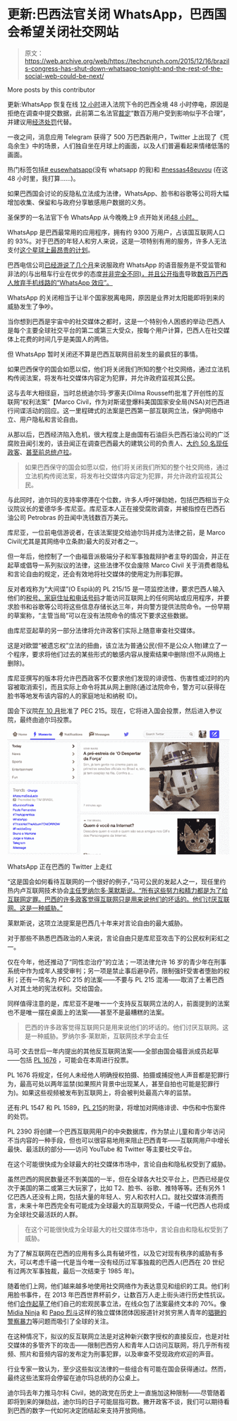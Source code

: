 # 更新:巴西法官关闭 WhatsApp，巴西国会希望关闭社交网站 

> 原文：<https://web.archive.org/web/https://techcrunch.com/2015/12/16/brazils-congress-has-shut-down-whatsapp-tonight-and-the-rest-of-the-social-web-could-be-next/>

More posts by this contributor

更新:WhatsApp 恢复在线 [12 小时](https://web.archive.org/web/20221221021650/http://tecnologia.ig.com.br/2015-12-17/doze-horas-sem-whatsapp-suspensao-gera-memes-incriveis-nas-redes-sociais.html)进入法院下令的巴西全境 48 小时停电，原因是拒绝在调查中提交数据，此前第二名法官[裁定](https://web.archive.org/web/20221221021650/http://www.theguardian.com/world/2015/dec/17/brazil-whatsapp-ban-lifted-facebook)“数百万用户受到影响似乎不合理”，并建议用[经济处罚](https://web.archive.org/web/20221221021650/http://www.theguardian.com/world/2015/dec/17/brazil-whatsapp-ban-lifted-facebook)代替。

一夜之间，消息应用 Telegram 获得了 500 万巴西新用户，Twitter 上出现了《荒岛余生》中的场景，人们独自坐在月球上的画面，以及人们普遍看起来情绪低落的画面。

热门标签包括[# eusewhatsapp](https://web.archive.org/web/20221221021650/https://twitter.com/search?q=%23eusemwhatsapp&src=typd)(没有 whatsapp 的我)和 [#nessas48euvou](https://web.archive.org/web/20221221021650/https://twitter.com/search?q=%23Nessas48HorasEuVou&src=tyah) (在这 48 小时里，我打算……)。

如果巴西国会讨论的反隐私立法成为法律，WhatsApp、脸书和谷歌等公司将大幅增加收集、保留和与政府分享敏感用户数据的义务。

圣保罗的一名法官下令 WhatsApp 从今晚晚上9 点开始关闭[48 小时。](https://web.archive.org/web/20221221021650/http://www1.folha.uol.com.br/mercado/2015/12/1719934-justica-determina-bloqueio-do-whatsapp-em-todo-brasil-por-48-horas.shtml)

WhatsApp 是巴西最常用的应用程序，拥有约 9300 万用户，占该国互联网人口的 93%。对于巴西的年轻人和穷人来说，这是一项特别有用的服务，许多人无法支付[这个星球上最昂贵的计划](https://web.archive.org/web/20221221021650/http://exame.abril.com.br/english/brazil-now/brasil-has-most-expensive-cell-phone-rates-on-the-planet.shtml)。

巴西电信公司[已经游说了几个月](https://web.archive.org/web/20221221021650/http://www.zdnet.com/article/mobile-operators-unite-against-whatsapp-in-brazil/)来说服政府 WhatsApp 的语音服务是不受监管和非法的(与出租车行业在优步的态度[并非完全不同)，并且](https://web.archive.org/web/20221221021650/https://techcrunch.com/2015/10/01/the-fight-against-uber-is-getting-violent-in-brazil/)[公开指责](https://web.archive.org/web/20221221021650/http://g1.globo.com/tecnologia/noticia/2015/12/efeito-whatsapp-e-crise-matam-10-milhoes-de-linhas-de-celular-no-brasil.html)导致[数百万巴西人放弃手机线路的“WhatsApp 效应”。](https://web.archive.org/web/20221221021650/http://g1.globo.com/tecnologia/noticia/2015/12/efeito-whatsapp-e-crise-matam-10-milhoes-de-linhas-de-celular-no-brasil.html)

WhatsApp 的关闭相当于让半个国家脱离电网，原因是业界对太阳能即将到来的威胁发生了争吵。

当你想到巴西是宇宙中的社交媒体之都时，这是一个特别令人困惑的举动:巴西人是每个主要全球社交平台的第二或第三大受众，按每个用户计算，巴西人在社交媒体上花费的时间几乎是美国人的两倍。

但 WhatsApp 暂时关闭还不算是巴西互联网目前发生的最疯狂的事情。

如果巴西保守的国会如愿以偿，他们将关闭我们所知的整个社交网络，通过立法机构传阅法案，将发布社交媒体内容定为犯罪，并允许政府监视其公民。

这与去年大相径庭，当时总统迪尔玛·罗塞夫(Dilma Rousseff)批准了开创性的互联网“权利法案”【Marco Civil，作为对斯诺登爆料美国国家安全局(NSA)对巴西进行间谍活动的回应。这一里程碑式的法案是巴西第一部互联网立法，保护网络中立、用户隐私和言论自由。

从那以后，巴西经济陷入危机，很大程度上是由国有石油巨头巴西石油公司的广泛腐败丑闻引发的，该丑闻正在调查巴西最大的建筑公司的负责人、[大约 50 名现任政客](https://web.archive.org/web/20221221021650/http://www1.folha.uol.com.br/poder/2014/11/1548049-entenda-a-operacao-lava-jato-da-policia-federal.shtml)、[甚至前总统卢拉](https://web.archive.org/web/20221221021650/http://www.wsj.com/articles/brazilian-police-seek-to-question-former-president-in-petrobras-probe-1442008371)。

> 如果巴西保守的国会如愿以偿，他们将关闭我们所知的整个社交网络，通过立法机构传阅法案，将发布社交媒体内容定为犯罪，并允许政府监视其公民。

与此同时，迪尔玛的支持率停滞在个位数，许多人呼吁弹劾她，包括巴西相当于众议院议长的爱德华多·库尼亚。库尼亚本人正在接受腐败调查，并被指控在巴西石油公司 Petrobras 的丑闻中洗钱数百万美元。

库尼亚，一位前电信游说者，在该法案提交给迪尔玛并成为法律之前，是 Marco Civil(尤其是其网络中立条款)最大的反对者之一。

但一年后，他控制了一个由福音派极端分子和军事独裁辩护者主导的国会，并正在起草或倡导一系列拟议的法律，这些法律不仅会废除 Marco Civil 关于消费者隐私和言论自由的规定，还会有效地将社交媒体的使用定为刑事犯罪。

反对者戏称为“大间谍”(O Espiã)的 PL 215/15 是一项监控法律，要求巴西人输入他们的[税号、家庭住址和电话号码](https://web.archive.org/web/20221221021650/http://idgnow.com.br/internet/2015/10/06/projeto-de-lei-que-altera-o-marco-civil-e-aprovado-na-ccj/)才能访问互联网上的任何网站或应用程序，并要求脸书和谷歌等公司将这些信息存储长达三年，并向警方提供法院命令。一份早期的草案称，“主管当局”可以在没有法院命令的情况下要求这些数据。

由库尼亚起草的另一部分法律将允许政客们实际上随意审查社交媒体。

这是对欧盟“被遗忘权”立法的扭曲，该立法为普通公民(但不是公众人物)建立了一个程序，要求将他们过去的某些形式的敏感内容从搜索结果中删除(但不从网络上删除)。

库尼亚撰写的版本将允许巴西政客不仅要求他们发现的诽谤性、伤害性或过时的内容被取消索引，而且实际上命令将其从网上删除(通过法院命令，警方可以获得在脸书等地发布该内容的人的家庭地址和纳税 ID)。

国会下议院[在 10 月](https://web.archive.org/web/20221221021650/http://idgnow.com.br/internet/2015/10/06/projeto-de-lei-que-altera-o-marco-civil-e-aprovado-na-ccj/)批准了 PEC 215。现在，它将进入国会投票，然后进入参议院，最终由迪尔玛投票。

![Screen Shot 2015-12-16 at 11.39.23 PM](img/fd34e35c7104a67de58559679cec648e.png)

WhatsApp 正在巴西的 Twitter 上走红

“这是国会如何看待互联网的一个很好的例子，”马可公民的发起人之一，现任里约热内卢互联网技术协会[主任罗纳尔多·莱默斯说。“所有这些努力和精力都是为了给互联网定罪。巴西的许多政客觉得互联网只是用来说他们的坏话的。他们讨厌互联网。这是一种威胁。”](https://web.archive.org/web/20221221021650/https://www.facebook.com/ITSriodejaneiro/)

莱默斯说，这项立法提案是巴西几十年来对言论自由的最大威胁。

对于那些不熟悉巴西政治的人来说，言论自由只是库尼亚攻击下的公民权利彩虹之一。

仅在今年，他还推动了“同性恋治疗”的立法；一项法律允许 16 岁的青少年在刑事系统中作为成年人接受审判；另一项是禁止事后避孕药，限制强奸受害者堕胎的权利；还有一项名为 PEC 215 的法案——不要与 PL 215 混淆——取消了土著巴西人对其土地的宪法权利。交给国会。

同样值得注意的是，库尼亚不是唯一一个支持反互联网立法的人，前面提到的法案也不是唯一摆在桌面上的法案——甚至不是最糟糕的法案。

> 巴西的许多政客觉得互联网只是用来说他们的坏话的。他们讨厌互联网。这是一种威胁。罗纳尔多·莱默斯，互联网技术学会主任

马可·文去世后一年内提出的其他反互联网法案——全部由国会福音派成员起草——包括 [PL 1676](https://web.archive.org/web/20221221021650/http://www2.camara.leg.br/proposicoesWeb/fichadetramitacao?idProposicao=1295741) ，可能会在本周进行投票。

PL 1676 将规定，任何人未经他人明确授权拍摄、拍摄或捕捉他人声音都是犯罪行为，最高可处以两年监禁(如果照片背景中出现某人，甚至自拍也可能是犯罪行为)。如果这些视频被发布到互联网上，将会被判处最高六年的监禁。

还有:PL 1547 和 PL 1589，[PL 215](https://web.archive.org/web/20221221021650/http://gizmodo.uol.com.br/giz-explica-pl-espiao/)的附录，将增加对网络诽谤、中伤和中伤案件的处罚。

PL 2390 将创建一个巴西互联网用户的中央数据库，作为禁止儿童和青少年访问不当内容的一种手段，但也可以很容易地用来阻止巴西青年——互联网用户中增长最快、最活跃的部分——访问 YouTube 和 Twitter 等主要社交平台。

在这个可能很快成为全球最大的社交媒体市场中，言论自由和隐私权受到了威胁。

虽然巴西的网民数量还不到美国的一半，但在全球各大社交平台上，巴西已经是仅次于美国的第二或第三大玩家了，比如 T2、脸书、谷歌、推特等等。还有另外 1 亿巴西人还没有上网，包括大量的年轻人、穷人和农村人口。就社交媒体消费而言，未来十年巴西完全有可能成为全球最大的互联网受众，千禧一代巴西人也将成为全球社交最活跃的人群。

> 在这个可能很快成为全球最大的社交媒体市场中，言论自由和隐私权受到了威胁。

为了了解互联网在巴西的应用有多么具有破坏性，以及它对现有秩序的威胁有多大，可以考虑千禧一代是当今唯一没有经历过军事独裁的巴西人(巴西在 20 世纪有过两次军事独裁，最后一次结束于 1985 年)。

随着他们上网，他们越来越多地使用社交网络作为表达意见和组织的工具。他们利用脸书事件，在 2013 年巴西世界杯前夕，让数百万人走上街头进行历史性抗议。他们[合作起草了](https://web.archive.org/web/20221221021650/https://techcrunch.com/2014/03/19/brazils-constitution-of-the-internet-puts-net-neutrality-in-the-spotlight/)他们自己的宏观民事立法，在线众包了法案最终文本的 70%。像 [Midia Ninja](https://web.archive.org/web/20221221021650/https://www.facebook.com/midiaNINJA) 和 [Papo 烈斗](https://web.archive.org/web/20221221021650/https://www.facebook.com/ColetivoPapoReto/)这样的独立媒体团体因报道针对贫穷黑人青年的[猖獗的警察暴力](https://web.archive.org/web/20221221021650/http://fusion.net/video/150436/these-citizen-journalists-in-rios-poorest-areas-are-fighting-police-brutality-with-smartphones/)等问题而吸引了全球的关注。

在这种情况下，拟议的反互联网立法是对这种新兴数字授权的直接反应，也是对社交媒体的多管齐下的攻击——限制巴西穷人和青年人口访问互联网，将几乎所有视频、照片和音频内容的发布定为刑事犯罪，以及审查不受现政府欢迎的声音。

行业专家一致认为，至少这些拟议法律的一些组合有可能在国会获得通过。然而，最终这些法案将会停留在迪尔玛总统的办公桌上。

迪尔玛去年力推马尔科 Civil，她的政党在历史上一直施加这种限制——尽管随着即将到来的弹劾战，迪尔玛的日子可能屈指可数。撇开政客不谈，我们可以期待看到巴西的数字一代如何决定团结起来支持开放网络。
